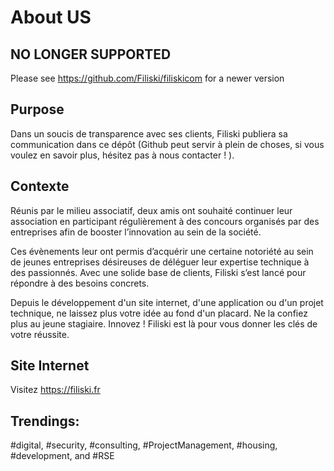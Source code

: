 # About US

## NO LONGER SUPPORTED

Please see https://github.com/Filiski/filiskicom for a newer version

## Purpose

Dans un soucis de transparence avec ses clients, Filiski publiera sa communication dans ce dépôt (Github peut servir à plein de choses, si vous voulez en savoir plus, hésitez pas à nous contacter ! ).

## Contexte
Réunis par le milieu associatif, deux amis ont souhaité continuer leur association en participant régulièrement à des concours organisés par des entreprises afin de booster l’innovation au sein de la société.

Ces évènements leur ont permis d’acquérir une certaine notoriété au sein de jeunes entreprises désireuses de déléguer leur expertise technique à des passionnés. Avec une solide base de clients, Filiski s’est lancé pour répondre à des besoins concrets.

Depuis le développement d'un site internet, d'une application ou d'un projet technique, ne laissez plus votre idée au fond d'un placard. Ne la confiez plus au jeune stagiaire. Innovez ! Filiski est là pour vous donner les clés de votre réussite.

## Site Internet

Visitez https://filiski.fr 

## Trendings:
#digital, #security, #consulting, #ProjectManagement, #housing, #development, and #RSE
